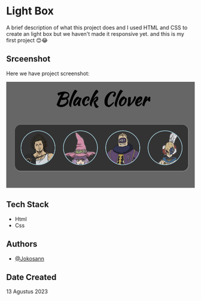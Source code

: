 # Light Box

A brief description of what this project does and I used HTML and CSS to create an light box but we haven't made it responsive yet. and this is my first project 😊😂

## Srceenshot

Here we have project screenshot:

![screenshot](img/screenshot/01.png)

## Tech Stack

- Html
- Css

## Authors

- [@Jokosann](https://www.github.com/Jokosann)

## Date Created

13 Agustus 2023
